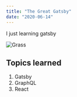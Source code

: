 ```yaml
---
title: "The Great Gatsby"
date: "2020-06-14"
---
```


I just learning gatsby

![Grass](./coding.jpg)

## Topics learned

1. Gatsby
2. GraphQL
3. React